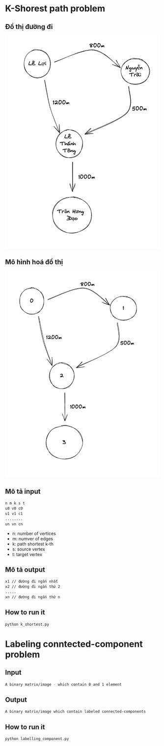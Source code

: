 #  K-Shorest path problem

## Đồ thị đường đi
![Biểu diễn đồ thị đường đi](images/2022-10-24-07-20-40.png)

## Mô hình hoá đồ thị
![Mô hình hoá](images/2022-10-24-07-21-29.png)

## Mô tả input
```bash
n m k s t
u0 v0 c0
u1 v1 c1
........
un vn cn
```
- n: number of vertices
- m: numver of edges
- k: path shortest k-th
- s: source vertex
- t: target vertex

## Mô tả output
```bash
x1 // đường đi ngắn nhất
x2 // đường đi ngắn thứ 2
.....
xn // đường đi ngắn thứ n
```

## How to run it
```bash
python k_shortest.py
```

#  Labeling conntected-component problem
## Input
```bash
A binary matrix/image - which contain 0 and 1 element
```
## Output
```bash
A binary matrix/image which contain labeled connected-components  
```
## How to run it
```bash
python labelling_component.py
```
